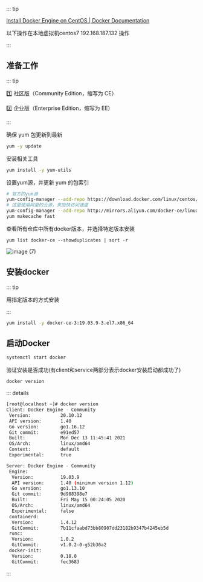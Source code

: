 ::: tip

[Install Docker Engine on CentOS | Docker Documentation](https://docs.docker.com/engine/install/centos/)

以下操作在本地虚拟机centos7 192.168.187.132 操作

:::



## 准备工作

::: tip

:one: 社区版（Community Edition，缩写为 CE）

:two: 企业版（Enterprise Edition，缩写为 EE）

:::

确保 yum 包更新到最新

```sh
yum -y update
```

安装相关工具

```sh
yum install -y yum-utils
```

设置yum源，并更新 yum 的包索引

```sh
# 官方的yum源
yum-config-manager --add-repo https://download.docker.com/linux/centos/docker-ce.repo
# 这里使用阿里的云源，来加快访问速度
yum-config-manager --add-repo http://mirrors.aliyun.com/docker-ce/linux/centos/docker-ce.repo
yum makecache fast
```

查看所有仓库中所有docker版本，并选择特定版本安装

```
yum list docker-ce --showduplicates | sort -r
```

![image (7)](https://gitee.com/q10viking/PictureRepos/raw/master/images//202112151722103.jpg)

## 安装docker

::: tip

用指定版本的方式安装

:::

```sh
yum install -y docker-ce-3:19.03.9-3.el7.x86_64
```



## 启动Docker

```sh
systemctl start docker
```

验证安装是否成功(有client和service两部分表示docker安装启动都成功了)

```sh
docker version
```

::: details

```sh
[root@localhost ~]# docker version
Client: Docker Engine - Community
 Version:           20.10.12
 API version:       1.40
 Go version:        go1.16.12
 Git commit:        e91ed57
 Built:             Mon Dec 13 11:45:41 2021
 OS/Arch:           linux/amd64
 Context:           default
 Experimental:      true

Server: Docker Engine - Community
 Engine:
  Version:          19.03.9
  API version:      1.40 (minimum version 1.12)
  Go version:       go1.13.10
  Git commit:       9d988398e7
  Built:            Fri May 15 00:24:05 2020
  OS/Arch:          linux/amd64
  Experimental:     false
 containerd:
  Version:          1.4.12
  GitCommit:        7b11cfaabd73bb80907dd23182b9347b4245eb5d
 runc:
  Version:          1.0.2
  GitCommit:        v1.0.2-0-g52b36a2
 docker-init:
  Version:          0.18.0
  GitCommit:        fec3683
```

:::